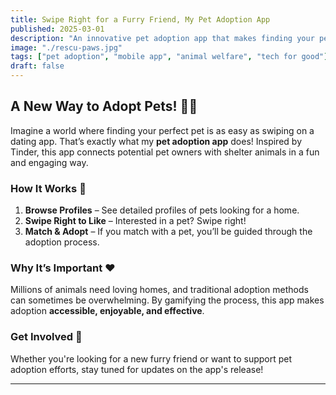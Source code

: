 ```yaml
---
title: Swipe Right for a Furry Friend, My Pet Adoption App
published: 2025-03-01
description: "An innovative pet adoption app that makes finding your perfect pet as easy as swiping right!"
image: "./rescu-paws.jpg"
tags: ["pet adoption", "mobile app", "animal welfare", "tech for good"]
draft: false
---
```


## A New Way to Adopt Pets! 🐶🐱

Imagine a world where finding your perfect pet is as easy as swiping on a dating app. That’s exactly what my **pet adoption app** does! Inspired by Tinder, this app connects potential pet owners with shelter animals in a fun and engaging way.

### How It Works 📱
1. **Browse Profiles** – See detailed profiles of pets looking for a home.
2. **Swipe Right to Like** – Interested in a pet? Swipe right!
3. **Match & Adopt** – If you match with a pet, you’ll be guided through the adoption process.

### Why It’s Important ❤️
Millions of animals need loving homes, and traditional adoption methods can sometimes be overwhelming. By gamifying the process, this app makes adoption **accessible, enjoyable, and effective**.

### Get Involved 🐾
Whether you're looking for a new furry friend or want to support pet adoption efforts, stay tuned for updates on the app's release!

---
